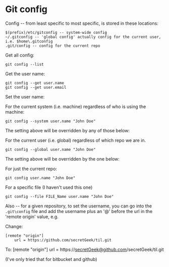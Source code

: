 # Git config

Config -- from least specific to most specific, is stored in these locations:

    $(prefix)/etc/gitconfig -- system-wide config
    ~/.gitconfig -- 'global config' actually config for the current user, i.e. $home\.gitconfig
    .git/config -- config for the current repo

Get all config:

    git config --list    
    
Get the user name:

    git config --get user.name
    git config --get user.email    

Set the user name:

For the current system (i.e. machine) regardless of who is using the machine:    

    git config --system user.name "John Doe"

The setting above will be overridden by any of those below:
    
For the current user (i.e. global) regardless of which repo we are in.
    
    git config --global user.name "John Doe"

The setting above will be overridden by the one below:
    
For just the current repo:

    git config user.name "John Doe"


For a specific file (I haven't used this one)
    
    git config --file FILE_Name user.name "John Doe"


Also -- for a given repository, to set the username, you can go into the `.git\config` file and add the username plus an '@' before the url in the 'remote origin' value, e.g.

Change: 

    [remote "origin"]
        url = https://github.com/secretGeek/til.git

To:
    [remote "origin"]
        url = https://secretGeek@github.com/secretGeek/til.git

(I've only tried that for bitbucket and github)